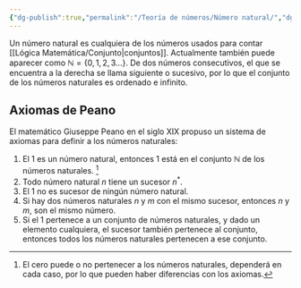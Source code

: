 ```yaml
---
{"dg-publish":true,"permalink":"/Teoría de números/Número natural/","dgPassFrontmatter":true}
---
```


Un número natural es cualquiera de los números usados para contar [[Lógica Matemática/Conjunto\|conjuntos]]. Actualmente también puede aparecer como $\mathbb{N}=\{0,1,2,3...\}$. De dos números consecutivos, el que se encuentra a la derecha se llama siguiente o sucesivo, por lo que el conjunto de los números naturales es ordenado e infinito.

## Axiomas de Peano
El matemático Giuseppe Peano en el siglo XIX propuso un sistema de axiomas para definir a los números naturales:
1. El 1 es un número natural, entonces 1 está en el conjunto $\mathbb{N}$ de los números naturales. [^1]
2. Todo número natural $n$ tiene un sucesor $n^{*}$.
3. El 1 no es sucesor de ningún número natural.
4. Si hay dos números naturales $n$ y $m$ con el mismo sucesor, entonces $n$ y $m$, son el mismo número.
5. Si el 1 pertenece a un conjunto de números naturales, y dado un elemento cualquiera, el sucesor también pertenece al conjunto, entonces todos los números naturales pertenecen a ese conjunto.

[^1]: El cero puede o no pertenecer a los números naturales, dependerá en cada caso, por lo que pueden haber diferencias con los axiomas.